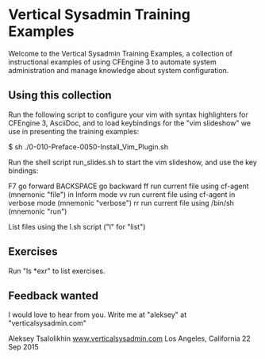 # Vertical Sysadmin Training Examples

Welcome to the Vertical Sysadmin Training Examples,
a collection of instructional examples of using 
CFEngine 3 to automate system administration and 
manage knowledge about system configuration.

## Using this collection

Run the following script to configure your vim with syntax
highlighters for CFEngine 3, AsciiDoc, and to load keybindings
for the "vim slideshow" we use in presenting the training
examples:

  $ sh ./0-010-Preface-0050-Install_Vim_Plugin.sh

Run the shell script run_slides.sh to start the vim slideshow,
and use the key bindings:

  F7         go forward 
  BACKSPACE  go backward
  ff         run current file using cf-agent (mnemonic "file") in Inform mode
  vv         run current file using cf-agent in verbose mode (mnemonic "verbose")
  rr         run current file using /bin/sh (mnemonic "run")

List files using the l.sh script ("l" for "list")

## Exercises

Run "ls *exr" to list exercises.

## Feedback wanted

I would love to hear from you. Write me at "aleksey" at "verticalsysadmin.com"

Aleksey Tsalolikhin
www.verticalsysadmin.com
Los Angeles, California
22 Sep 2015
